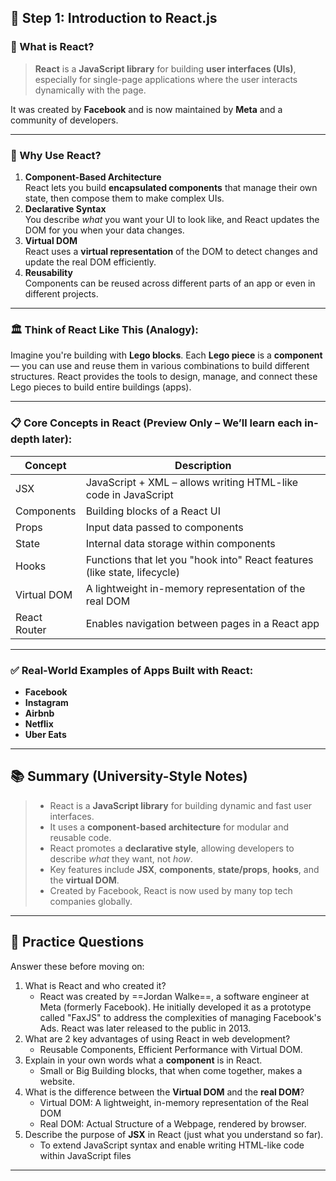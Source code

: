 ## 🧠 Step 1: **Introduction to React.js**

### 📘 What is React?

> **React** is a **JavaScript library** for building **user interfaces (UIs)**, especially for single-page applications where the user interacts dynamically with the page.

It was created by **Facebook** and is now maintained by **Meta** and a community of developers.

---

### 🧩 Why Use React?

1. **Component-Based Architecture**  
    React lets you build **encapsulated components** that manage their own state, then compose them to make complex UIs.
2. **Declarative Syntax**  
    You describe _what_ you want your UI to look like, and React updates the DOM for you when your data changes.
3. **Virtual DOM**  
    React uses a **virtual representation** of the DOM to detect changes and update the real DOM efficiently.
4. **Reusability**  
    Components can be reused across different parts of an app or even in different projects.

---

### 🏛️ Think of React Like This (Analogy):

Imagine you're building with **Lego blocks**. Each **Lego piece** is a **component** — you can use and reuse them in various combinations to build different structures. React provides the tools to design, manage, and connect these Lego pieces to build entire buildings (apps).

---

### 📋 Core Concepts in React (Preview Only – We’ll learn each in-depth later):

|Concept|Description|
|---|---|
|JSX|JavaScript + XML – allows writing HTML-like code in JavaScript|
|Components|Building blocks of a React UI|
|Props|Input data passed to components|
|State|Internal data storage within components|
|Hooks|Functions that let you "hook into" React features (like state, lifecycle)|
|Virtual DOM|A lightweight in-memory representation of the real DOM|
|React Router|Enables navigation between pages in a React app|

---

### ✅ Real-World Examples of Apps Built with React:

- **Facebook**
- **Instagram**
- **Airbnb**
- **Netflix**
- **Uber Eats**

---

## 📚 Summary (University-Style Notes)

> - React is a **JavaScript library** for building dynamic and fast user interfaces.
> - It uses a **component-based architecture** for modular and reusable code.
> - React promotes a **declarative style**, allowing developers to describe _what_ they want, not _how_.
> - Key features include **JSX**, **components**, **state/props**, **hooks**, and the **virtual DOM**.
> - Created by Facebook, React is now used by many top tech companies globally.

---

## 🧪 Practice Questions

Answer these before moving on:

1. What is React and who created it?
	- React was created by ==Jordan Walke==, a software engineer at Meta (formerly Facebook). He initially developed it as a prototype called "FaxJS" to address the complexities of managing Facebook's Ads. React was later released to the public in 2013.
2. What are 2 key advantages of using React in web development?
	- Reusable Components, Efficient Performance with Virtual DOM.
3. Explain in your own words what a **component** is in React.
	- Small or Big Building blocks, that when come together, makes a website.
4. What is the difference between the **Virtual DOM** and the **real DOM**?
	- Virtual DOM: A lightweight, in-memory representation of the Real DOM
	- Real DOM: Actual Structure of a Webpage, rendered by browser.
5. Describe the purpose of **JSX** in React (just what you understand so far).
	- To extend JavaScript syntax and enable writing HTML-like code within JavaScript files

---
